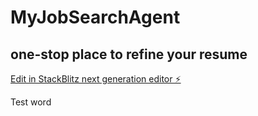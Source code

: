# MyJobSearchAgent

## one-stop place to refine your resume

[Edit in StackBlitz next generation editor ⚡️](https://stackblitz.com/~/github.com/AlexAggarwal/MyJobSearchAgent)

Test word
